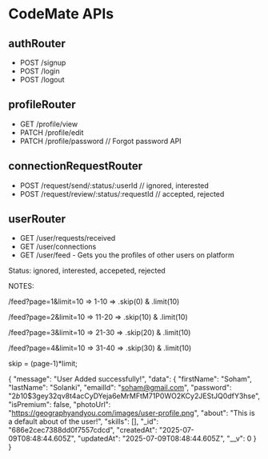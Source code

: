 # CodeMate APIs

## authRouter
- POST /signup
- POST /login
- POST /logout

## profileRouter
- GET /profile/view
- PATCH /profile/edit
- PATCH /profile/password // Forgot password API

## connectionRequestRouter
- POST /request/send/:status/:userId 	// ignored, interested
- POST /request/review/:status/:requestId	// accepted, rejected

## userRouter
- GET /user/requests/received
- GET /user/connections
- GET /user/feed - Gets you the profiles of other users on platform


Status: ignored, interested, accepeted, rejected

NOTES:

/feed?page=1&limit=10 => 1-10 => .skip(0) & .limit(10)

/feed?page=2&limit=10 => 11-20 => .skip(10) & .limit(10)

/feed?page=3&limit=10 => 21-30 => .skip(20) & .limit(10)

/feed?page=4&limit=10 => 31-40 => .skip(30) & .limit(10)

skip = (page-1)*limit;



{
    "message": "User Added successfully!",
    "data": {
        "firstName": "Soham",
        "lastName": "Solanki",
        "emailId": "soham@gmail.com",
        "password": "$2b$10$3gey32qv8t4acCyDYeja6eMrMFtM71P0WO2KCy2JEStJQ0dfY3hse",
        "isPremium": false,
        "photoUrl": "https://geographyandyou.com/images/user-profile.png",
        "about": "This is a default about of the user!",
        "skills": [],
        "_id": "686e2cec7388dd0f7557cdcd",
        "createdAt": "2025-07-09T08:48:44.605Z",
        "updatedAt": "2025-07-09T08:48:44.605Z",
        "__v": 0
    }
}